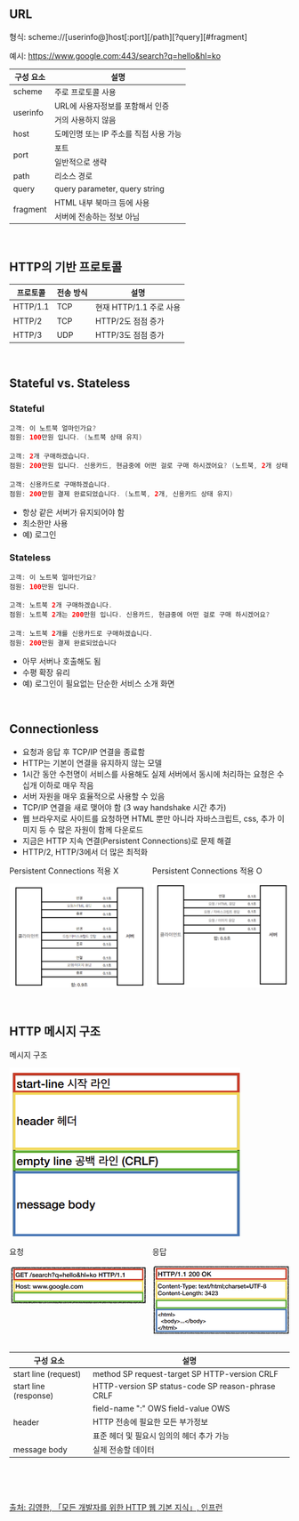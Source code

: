 <br />

## URL

형식: scheme://[userinfo@]host[:port][/path][?query][#fragment]

예시: https://www.google.com:443/search?q=hello&hl=ko

<table>
    <thead>
        <tr>
            <th>구성 요소</th>
            <th>설명</th>
        </tr>
    </thead>
    <tbody>
        <tr>
            <td>scheme</td>
            <td>주로 프로토콜 사용</td>
        </tr>
        <tr>
            <td rowspan="2">userinfo</td>
            <td>URL에 사용자정보를 포함해서 인증</td>
        </tr>
        <tr>
            <td>거의 사용하지 않음</td>
        </tr>
        <tr>
            <td>host</td>
            <td>도메인명 또는 IP 주소를 직접 사용 가능</td>
        </tr>
        <tr>
            <td rowspan="2">port</td>
            <td>포트</td>
        </tr>
        <tr>
            <td>일반적으로 생략</td>
        </tr>
        <tr>
            <td>path</td>
            <td>리소스 경로</td>
        </tr>
        <tr>
            <td>query</td>
            <td>query parameter, query string</td>
        </tr>
        <tr>
            <td rowspan="2">fragment</td>
            <td>HTML 내부 북마크 등에 사용</td>
        </tr>
        <tr>
            <td>서버에 전송하는 정보 아님</td>
        </tr>
    </tbody>

</table>

<br />

## HTTP의 기반 프로토콜

| 프로토콜 | 전송 방식 | 설명                    |
| -------- | --------- | ----------------------- |
| HTTP/1.1 | TCP       | 현재 HTTP/1.1 주로 사용 |
| HTTP/2   | TCP       | HTTP/2도 점점 증가      |
| HTTP/3   | UDP       | HTTP/3도 점점 증가      |

<br />

## Stateful vs. Stateless

### Stateful

```java
고객: 이 노트북 얼마인가요?
점원: 100만원 입니다. (노트북 상태 유지)

고객: 2개 구매하겠습니다.
점원: 200만원 입니다. 신용카드, 현금중에 어떤 걸로 구매 하시겠어요? (노트북, 2개 상태 유지)

고객: 신용카드로 구매하겠습니다.
점원: 200만원 결제 완료되었습니다. (노트북, 2개, 신용카드 상태 유지)
```

- 항상 같은 서버가 유지되어야 함
- 최소한만 사용
- 예) 로그인

<p></p>

### Stateless

```java
고객: 이 노트북 얼마인가요?
점원: 100만원 입니다.

고객: 노트북 2개 구매하겠습니다.
점원: 노트북 2개는 200만원 입니다. 신용카드, 현금중에 어떤 걸로 구매 하시겠어요?

고객: 노트북 2개를 신용카드로 구매하겠습니다.
점원: 200만원 결제 완료되었습니다
```

- 아무 서버나 호출해도 됨
- 수평 확장 유리
- 예) 로그인이 필요없는 단순한 서비스 소개 화면

<br />

## Connectionless

- 요청과 응답 후 TCP/IP 연결을 종료함
- HTTP는 기본이 연결을 유지하지 않는 모델
- 1시간 동안 수천명이 서비스를 사용해도 실제 서버에서 동시에 처리하는 요청은 수십개 이하로 매우 작음
- 서버 자원을 매우 효율적으로 사용할 수 있음
- TCP/IP 연결을 새로 맺어야 함 (3 way handshake 시간 추가)
- 웹 브라우저로 사이트를 요청하면 HTML 뿐만 아니라 자바스크립트, css, 추가 이미지 등 수 많은 자원이 함께 다운로드
- 지금은 HTTP 지속 연결(Persistent Connections)로 문제 해결
- HTTP/2, HTTP/3에서 더 많은 최적화

<p></p>

<div style="display: flex; gap: 10px;">
<div style="flex: 1;">
Persistent Connections 적용 X

![alt text](https://github.com/Heejinee3/Study/blob/master/Basic/Http/Figure/Figure1.png?raw=true)

</div>
<div style="flex: 1;">
Persistent Connections 적용 O

![alt text](https://github.com/Heejinee3/Study/blob/master/Basic/Http/Figure/Figure2.png?raw=true)

</div>
</div>

<br />

## HTTP 메시지 구조

메시지 구조

![alt text](https://github.com/Heejinee3/Study/blob/master/Basic/Http/Figure/Figure3.png?raw=true)

<div style="display: flex; gap: 10px;">
<div style="flex: 1">
요청

![alt text](https://github.com/Heejinee3/Study/blob/master/Basic/Http/Figure/Figure4.png?raw=true)

</div>
<div style="flex: 1">
응답

![alt text](https://github.com/Heejinee3/Study/blob/master/Basic/Http/Figure/Figure5.png?raw=true)

</div>
</div>

<p></p>

<table>
    <thead>
        <tr>
            <th>구성 요소</th>
            <th>설명</th>
        </tr>
    </thead>
    <tbody>
        <tr>
            <td>start line (request)</td>
            <td>method SP request-target SP HTTP-version CRLF</td>
        </tr>
        <tr>
            <td>start line (response)</td>
            <td>HTTP-version SP status-code SP reason-phrase CRLF</td>
        </tr>
        <tr>
            <td rowspan="3">header</td>
            <td>field-name ":" OWS field-value OWS</td>
        </tr>
        <tr>
            <td>HTTP 전송에 필요한 모든 부가정보</td>
        </tr>
        <tr>
            <td>표준 헤더 및 필요시 임의의 헤더 추가 가능</td>
        </tr>
        <tr>
            <td>message body</td>
            <td>실제 전송할 데이터</td>
        </tr>
    </tbody>
</table>

<br />
<br />
<br />

[출처: 김영한, 「모든 개발자를 위한 HTTP 웹 기본 지식」, 인프런](https://www.inflearn.com/course/http-%EC%9B%B9-%EB%84%A4%ED%8A%B8%EC%9B%8C%ED%81%AC/dashboard)

<br />
